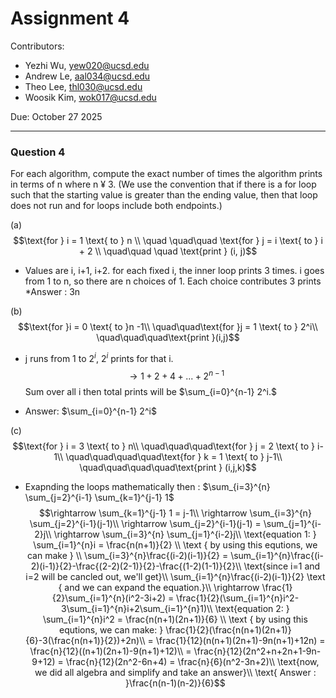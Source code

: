 # Assignment 4

Contributors:
- Yezhi Wu, yew020@ucsd.edu
- Andrew Le, aal034@ucsd.edu
- Theo Lee, thl030@ucsd.edu
- Woosik Kim, wok017@ucsd.edu

Due: October 27 2025


---

### Question 4

For each algorithm, compute the exact number of times the algorithm prints in terms of n
where n ¥ 3. (We use the convention that if there is a for loop such that the starting value is greater
than the ending value, then that loop does not run and for loops include both endpoints.)

(a) $$\text{for } i = 1 \text{ to } n \\
\quad \quad\quad \text{for } j = i \text{ to } i + 2 \\
\quad\quad \quad \text{print } (i, j)$$

- Values are i, i+1, i+2. for each fixed i, the inner loop prints 3 times. i goes from 1 to n, so there are n choices of 1. Each choice contributes 3 prints
*Answer : 3n

(b) $$\text{for }i = 0 \text{ to }n -1\\
\quad\quad\text{for }j = 1 \text{ to } 2^i\\
\quad\quad\quad\text{print }(i,j)$$

- j runs from 1 to $2^i$, $2^i$ prints for that i.
$$\rightarrow 1+2+4+ ... + 2^{n-1} $$
Sum over all i then total prints will be $\sum_{i=0}^{n-1} 2^i.$
* Answer: $\sum_{i=0}^{n-1} 2^i$

(c) $$\text{for } i = 3 \text{ to } n\\
\quad\quad\quad\text{for } j = 2 \text{ to } i-1\\
\quad\quad\quad\quad\text{for } k = 1 \text{ to } j-1\\
\quad\quad\quad\quad\text{print } (i,j,k)$$

- Exapnding the loops mathematically then : $\sum_{i=3}^{n} \sum_{j=2}^{i-1} \sum_{k=1}^{j-1} 1$
$$\rightarrow \sum_{k=1}^{j-1} 1 = j-1\\
\rightarrow \sum_{i=3}^{n} \sum_{j=2}^{i-1}(j-1)\\
\rightarrow \sum_{j=2}^{i-1}(j-1) = \sum_{j=1}^{i-2}j\\
\rightarrow \sum_{i=3}^{n} \sum_{j=1}^{i-2}j\\
\text{equation 1: } \sum_{i=1}^{n}i = \frac{n(n+1)}{2} \\
\text { by using this equtions, we can make } \\
\sum_{i=3}^{n}\frac{(i-2)(i-1)}{2} = \sum_{i=1}^{n}\frac{(i-2)(i-1)}{2}-\frac{(2-2)(2-1)}{2}-\frac{(1-2)(1-1)}{2}\\
\text{since i=1 and i=2 will be cancled out, we'll get}\\
\sum_{i=1}^{n}\frac{(i-2)(i-1)}{2} \text { and we can expand the equation.}\\
\rightarrow \frac{1}{2}\sum_{i=1}^{n}(i^2-3i+2) = \frac{1}{2}(\sum_{i=1}^{n}i^2-3\sum_{i=1}^{n}i+2\sum_{i=1}^{n}1)\\
\text{equation 2: } \sum_{i=1}^{n}i^2 = \frac{n(n+1)(2n+1)}{6} \\
\text { by using this equtions, we can make: } \frac{1}{2}(\frac{n(n+1)(2n+1)}{6}-3(\frac{n(n+1)}{2})+2n)\\
= \frac{1}{12}(n(n+1)(2n+1)-9n(n+1)+12n) = \frac{n}{12}((n+1)(2n+1)-9(n+1)+12)\\
= \frac{n}{12}(2n^2+n+2n+1-9n-9+12) = \frac{n}{12}(2n^2-6n+4) = \frac{n}{6}(n^2-3n+2)\\
\text{now, we did all algebra and simplify and take an answer}\\
\text{ Answer : }\frac{n(n-1)(n-2)}{6}$$
